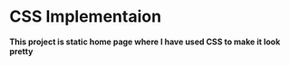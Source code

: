# CSS Implementaion
**This project is static home page where I have used CSS to make it look pretty**
